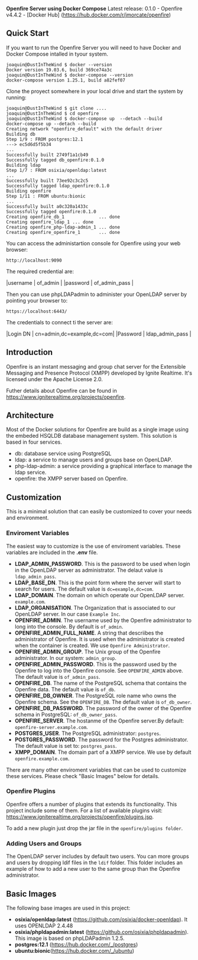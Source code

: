 **Openfire Server using Docker Compose**
Latest release: 0.1.0 - Openfire v4.4.2 - [Docker Hub] (https://hub.docker.com/r/jmorcate/openfire) 
## Quick Start
If you want to run the Openfire Server you will need to have Docker and Docker Compose intalled in tyour system.
```shell
joaquin@DustInTheWind $ docker --version
Docker version 19.03.6, build 369ce74a3c
joaquin@DustInTheWind $ docker-compose --version
docker-compose version 1.25.1, build a82fef07
```
Clone the proyect somewhere in your local drive and start the system by running: 
```shell
joaquin@DustInTheWind $ git clone ....
joaquin@DustInTheWind $ cd openfire
joaquin@DustInTheWind $ docker-compose up  --detach --build
docker-compose up --detach --build
Creating network "openfire_default" with the default driver
Building db
Step 1/9 : FROM postgres:12.1
---> ec5d6d5f5b34
...
Successfully built 2749f1a1cb49
Successfully tagged db_openfire:0.1.0
Building ldap
Step 1/7 : FROM osixia/openldap:latest
...
Successfully built 73ee92c3c2c5
Successfully tagged ldap_openfire:0.1.0
Building openfire
Step 1/11 : FROM ubuntu:bionic
...
Successfully built a0c320a1433c
Successfully tagged openfire:0.1.0
Creating openfire_db_1             ... done
Creating openfire_ldap_1 ... done
Creating openfire_php-ldap-admin_1 ... done
Creating openfire_openfire_1       ... done
```
You can access the administartion console for Openfire using your web browser: 

    http://localhost:9090

The required credential are:

|username | of_admin      |
|password | of_admin_pass |


Then you can use phpLDAPadmin to administer your OpenLDAP server by pointing your browser to:

    https://localhost:6443/

The credentials to connect ti the server are:

|Login DN | cn=admin,dc=example,dc=com|
|Password | ldap_admin_pass           |


## Introduction 

Openfire is an instant messaging and group chat server for the Extensible Messaging and Presence Protocol (XMPP) developed by Ignite Realtime. It's licensed under the Apache License 2.0. 

Futher details about Openfire can be found in https://www.igniterealtime.org/projects/openfire.

## Architecture 

Most of the Docker solutions for Openfire are build as a single image using the embeded HSQLDB database management system. This solution is based in four services.

* db: database service using PostgreSQL 
* ldap: a service to manage users and groups base on OpenLDAP.
* php-ldap-admin: a service providing a graphical interface to manage the ldap service.
* openfire: the XMPP server based on Openfire.


## Customization 

This is a minimal solution that can easily be customized to cover your needs and environment.

### Enviroment Variables 

The easiest way to customize is the use of enviroment variables. These variables are included in the __.env__ file.

* __LDAP_ADMIN_PASSWORD__. This is the password to be used when login in the OpenLDAP server as administrator. The delaut value is `ldap_admin_pass`.
* __LDAP_BASE_DN__. This is the point form where the server will start to search for users. The default value is `dc=example,dc=com`.  
* __LDAP_DOMAIN__. The domain on which operate our OpenLDAP server. `example.com`.
* __LDAP_ORGANISATION__. The Organization that is associated to our OpenLDAP server. In our case `Example Inc`. 
* __OPENFIRE_ADMIN__. The username used by the Openfire administrator to long into the console. By default is `of_admin`.
* __OPENFIRE_ADMIN_FULL_NAME__. A string that descriibes the administrator of Openfire. It is used when the administrator is created when the container is created. We use `Openfire Administrator`.
* __OPENFIRE_ADMIN_GROUP__. The Unix group of the Openfire administrator. In our system: `admin_group`. 
* __OPENFIRE_ADMIN_PASSWORD__. This is the password used by the Openfire to log into the Openfire console. See `OPENFIRE_ADMIN` above. The default value is `of_admin_pass`.
* __OPENFIRE_DB__. The name of the PostgreSQL schema that contains the Openfire data. The default value is `of_db`. 
* __OPENFIRE_DB_OWNER__. The PostgreSQL role name who owns the Openfire schema. See the `OPENFIRE_DB`. The default value is `of_db_owner`.
* __OPENFIRE_DB_PASSWORD__. The password of the owner of the Openfire schema in PostgreSQL: `of_db_owner_pass`. 
* __OPENFIRE_SERVER__. The hostanme of the Openfire server.By default: `openfire-server.example.com`.
* __POSTGRES_USER__. The PostgreSQL administrator: `postgres`.
* __POSTGRES_PASSWORD__. The password for the Postgres administrator. The default value is set to: `postgres_pass`.
* __XMPP_DOMAIN__. The domain part of a XMPP service. We use by default `openfire.example.com`.

There are many other enviroment variables that can be used to customize these services. Please check "Basic Images" below for details.

### Openfire Plugins ###

Openfire offers a number of plugins that extends its functionality. This project include some of them. For a list of available plugins visit: https://www.igniterealtime.org/projects/openfire/plugins.jsp. 

To add a new plugin just drop the jar file in the `openfire/plugins folder`.

### Adding Users and Groups ###

The OpenLDAP server includes by default two users. You can more groups and users by dropping ldif files in the `ldif` folder. This folder includes an example of how to add a new user to the same group than the Openfire administrator.

## Basic Images ##

The following base images are used in this project:

* __osixia/openldap:latest__ (https://github.com/osixia/docker-openldap). It uses OPENLDAP 2.4.48
* __osixia/phpldapadmin:latest__ (https://github.com/osixia/phpldapadmin). This image is based on phpLDAPadmin 1.2.5.
* __postgres:12.1__ (https://hub.docker.com/_/postgres)
* __ubuntu:bionic__(https://hub.docker.com/_/ubuntu)